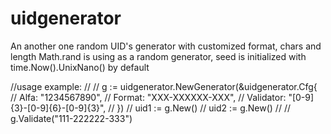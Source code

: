# uidgenerator

An another one random UID's generator with customized format, chars and length
Math.rand is using as a random generator, seed is initialized with time.Now().UnixNano() by default

//usage example:
//
//        g := uidgenerator.NewGenerator(&uidgenerator.Cfg{
//            Alfa:      "1234567890",
//            Format:    "XXX-XXXXXX-XXX",
//            Validator: "[0-9]{3}-[0-9]{6}-[0-9]{3}",
//        })
//        uid1 := g.New()
//        uid2 := g.New()
//
//        g.Validate("111-222222-333")
